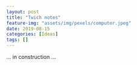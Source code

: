 ```yaml
---
layout: post
title: "Twich notes"
feature-img: "assets/img/pexels/computer.jpeg"
date: 2019-08-15
categories: [Ideas]
tags: []
---
```



... in construction ...